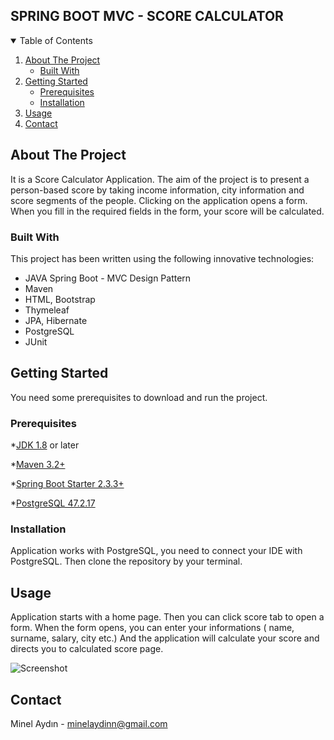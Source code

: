 <!--
*** Thanks for checking out the Best-README-Template. If you have a suggestion
*** that would make this better, please fork the repo and create a pull request
*** or simply open an issue with the tag "enhancement".
*** Thanks again! Now go create something AMAZING! :D
-->


## SPRING BOOT MVC - SCORE CALCULATOR

<!-- TABLE OF CONTENTS -->
<details open="open">
  <summary>Table of Contents</summary>
  <ol>
    <li>
      <a href="#about-the-project">About The Project</a>
      <ul>
        <li><a href="#built-with">Built With</a></li>
      </ul>
    </li>
    <li>
      <a href="#getting-started">Getting Started</a>
      <ul>
        <li><a href="#prerequisites">Prerequisites</a></li>
        <li><a href="#installation">Installation</a></li>
      </ul>
    </li>
    <li><a href="#usage">Usage</a></li>
    <li><a href="#contact">Contact</a></li>
  </ol>
</details>



<!-- ABOUT THE PROJECT -->
## About The Project

It is a Score Calculator Application. The aim of the project is to present a person-based score by taking income information, city information and score segments of the people. Clicking on the application opens a form. When you fill in the required fields in the form, your score will be calculated.

### Built With

This project has been written using the following innovative technologies:

* JAVA Spring Boot - MVC Design Pattern
* Maven
* HTML, Bootstrap
* Thymeleaf
* JPA, Hibernate
* PostgreSQL
* JUnit


<!-- GETTING STARTED -->
## Getting Started

You need some prerequisites to download and run the project.

### Prerequisites

*[JDK 1.8](https://www.oracle.com/java/technologies/javase-downloads.html) or later

*[Maven 3.2+](https://maven.apache.org/download.cgi)

*[Spring Boot Starter 2.3.3+](https://spring.io/guides/gs/spring-boot/)

*[PostgreSQL 47.2.17](https://mvnrepository.com/artifact/org.postgresql/postgresql/42.2.17) 
 

### Installation

Application works with PostgreSQL, you need to connect your IDE with PostgreSQL. Then clone the repository by your terminal. 


<!-- USAGE EXAMPLES -->
## Usage
 
Application starts with a home page. Then you can click score tab to open a form. When the form opens, you can enter your informations ( name, surname, salary, city etc.) And the application will
calculate your score and directs you to calculated score page.

![Screenshot](ss.png)


<!-- CONTACT -->
## Contact
Minel Aydın - minelaydinn@gmail.com



